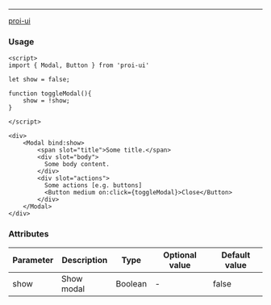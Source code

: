 ---
[proi-ui](https://github.com/specialdoom/proi-ui)

### Usage

```sveltehtml
<script>
import { Modal, Button } from 'proi-ui'

let show = false;

function toggleModal(){
    show = !show;
}

</script>

<div>
    <Modal bind:show>
        <span slot="title">Some title.</span>
        <div slot="body">
          Some body content.
        </div>
        <div slot="actions">
          Some actions [e.g. buttons]
          <Button medium on:click={toggleModal}>Close</Button>
        </div>
    </Modal>
</div>
```

### Attributes
| Parameter | Description | Type | Optional value | Default value |
| --- | --- | --- | --- | --- |
| show | Show modal | Boolean | - | false |
